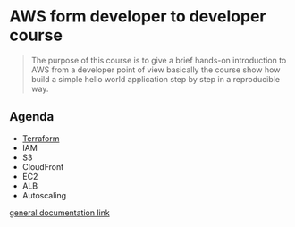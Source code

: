 # AWS form developer to developer course

> The purpose of this course is to give a brief hands-on introduction to AWS from a developer point of view
> basically the course show how build a simple hello world application step by step in a reproducible way. 

## Agenda
- [Terraform](https://github.com/mrFlick72/aws_course/blob/main/terraform/content.md)  
- IAM 
- S3
- CloudFront
- EC2
- ALB
- Autoscaling

[general documentation link](https://docs.aws.amazon.com/index.html) 